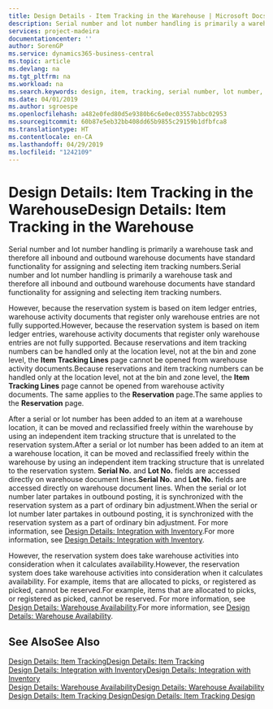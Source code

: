 ```yaml
---
title: Design Details - Item Tracking in the Warehouse | Microsoft Docs
description: Serial number and lot number handling is primarily a warehouse task and therefore all inbound and outbound warehouse documents have standard functionality for assigning and selecting item tracking numbers. However, because the reservation system is based on item ledger entries, warehouse activity documents that register only warehouse entries are not fully supported.
services: project-madeira
documentationcenter: ''
author: SorenGP
ms.service: dynamics365-business-central
ms.topic: article
ms.devlang: na
ms.tgt_pltfrm: na
ms.workload: na
ms.search.keywords: design, item, tracking, serial number, lot number, outbound documents
ms.date: 04/01/2019
ms.author: sgroespe
ms.openlocfilehash: a482e0fed80d5e9380b6c6e0ec03557abbc02953
ms.sourcegitcommit: 60b87e5eb32bb408dd65b9855c29159b1dfbfca8
ms.translationtype: HT
ms.contentlocale: en-CA
ms.lasthandoff: 04/29/2019
ms.locfileid: "1242109"
---
```

# <a name="design-details-item-tracking-in-the-warehouse"></a><span data-ttu-id="070da-104">Design Details: Item Tracking in the Warehouse</span><span class="sxs-lookup"><span data-stu-id="070da-104">Design Details: Item Tracking in the Warehouse</span></span>
<span data-ttu-id="070da-105">Serial number and lot number handling is primarily a warehouse task and therefore all inbound and outbound warehouse documents have standard functionality for assigning and selecting item tracking numbers.</span><span class="sxs-lookup"><span data-stu-id="070da-105">Serial number and lot number handling is primarily a warehouse task and therefore all inbound and outbound warehouse documents have standard functionality for assigning and selecting item tracking numbers.</span></span>  

<span data-ttu-id="070da-106">However, because the reservation system is based on item ledger entries, warehouse activity documents that register only warehouse entries are not fully supported.</span><span class="sxs-lookup"><span data-stu-id="070da-106">However, because the reservation system is based on item ledger entries, warehouse activity documents that register only warehouse entries are not fully supported.</span></span> <span data-ttu-id="070da-107">Because reservations and item tracking numbers can be handled only at the location level, not at the bin and zone level, the **Item Tracking Lines** page cannot be opened from warehouse activity documents.</span><span class="sxs-lookup"><span data-stu-id="070da-107">Because reservations and item tracking numbers can be handled only at the location level, not at the bin and zone level, the **Item Tracking Lines** page cannot be opened from warehouse activity documents.</span></span> <span data-ttu-id="070da-108">The same applies to the **Reservation** page.</span><span class="sxs-lookup"><span data-stu-id="070da-108">The same applies to the **Reservation** page.</span></span>  

<span data-ttu-id="070da-109">After a serial or lot number has been added to an item at a warehouse location, it can be moved and reclassified freely within the warehouse by using an independent item tracking structure that is unrelated to the reservation system.</span><span class="sxs-lookup"><span data-stu-id="070da-109">After a serial or lot number has been added to an item at a warehouse location, it can be moved and reclassified freely within the warehouse by using an independent item tracking structure that is unrelated to the reservation system.</span></span> <span data-ttu-id="070da-110">**Serial No.** and **Lot No.** fields are accessed directly on warehouse document lines.</span><span class="sxs-lookup"><span data-stu-id="070da-110">**Serial No.** and **Lot No.** fields are accessed directly on warehouse document lines.</span></span> <span data-ttu-id="070da-111">When the serial or lot number later partakes in outbound posting, it is synchronized with the reservation system as a part of ordinary bin adjustment.</span><span class="sxs-lookup"><span data-stu-id="070da-111">When the serial or lot number later partakes in outbound posting, it is synchronized with the reservation system as a part of ordinary bin adjustment.</span></span> <span data-ttu-id="070da-112">For more information, see [Design Details: Integration with Inventory](design-details-integration-with-inventory.md).</span><span class="sxs-lookup"><span data-stu-id="070da-112">For more information, see [Design Details: Integration with Inventory](design-details-integration-with-inventory.md).</span></span>  

<span data-ttu-id="070da-113">However, the reservation system does take warehouse activities into consideration when it calculates availability.</span><span class="sxs-lookup"><span data-stu-id="070da-113">However, the reservation system does take warehouse activities into consideration when it calculates availability.</span></span> <span data-ttu-id="070da-114">For example, items that are allocated to picks, or registered as picked, cannot be reserved.</span><span class="sxs-lookup"><span data-stu-id="070da-114">For example, items that are allocated to picks, or registered as picked, cannot be reserved.</span></span> <span data-ttu-id="070da-115">For more information, see [Design Details: Warehouse Availability](design-details-availability-in-the-warehouse.md).</span><span class="sxs-lookup"><span data-stu-id="070da-115">For more information, see [Design Details: Warehouse Availability](design-details-availability-in-the-warehouse.md).</span></span>

## <a name="see-also"></a><span data-ttu-id="070da-116">See Also</span><span class="sxs-lookup"><span data-stu-id="070da-116">See Also</span></span>  
[<span data-ttu-id="070da-117">Design Details: Item Tracking</span><span class="sxs-lookup"><span data-stu-id="070da-117">Design Details: Item Tracking</span></span>](design-details-item-tracking.md)  
[<span data-ttu-id="070da-118">Design Details: Integration with Inventory</span><span class="sxs-lookup"><span data-stu-id="070da-118">Design Details: Integration with Inventory</span></span>](design-details-integration-with-inventory.md)  
[<span data-ttu-id="070da-119">Design Details: Warehouse Availability</span><span class="sxs-lookup"><span data-stu-id="070da-119">Design Details: Warehouse Availability</span></span>](design-details-availability-in-the-warehouse.md)  
[<span data-ttu-id="070da-120">Design Details: Item Tracking Design</span><span class="sxs-lookup"><span data-stu-id="070da-120">Design Details: Item Tracking Design</span></span>](design-details-item-tracking-design.md)
